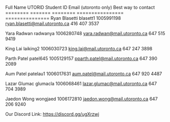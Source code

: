 Full Name	      UTORID	       Student ID	      Email (utoronto only) 	  	         Best way to contact
========          =======          ========           ================   	                 ===============
Ryan Blasetti     blasett1         1005991198      	  ryan.blasetti@mail.utoronto.ca         416 407 3537

Yara Radwan       radwanya         1006280748      	  yara.radwan@mail.utoronto.ca           647 515 9419

King Lai          laiking2         1006030723  	      king.lai@mail.utoronto.ca              647 247 3898 

Parth Patel	      patel645         1005129157      	  pparth.patel@mail.utoronto.ca          647 390 2089

Aum Patel         patelau1         1006017631         aum.patel@mail.utoronto.ca             647 920 4487 

Lazar Glumac	  glumacla	       1006068461	      lazar.glumac@mail.utoronto.ca	         647 704 3989 

Jaedon Wong	      wongjaed	       1006172810	      jaedon.wong@mail.utoronto.ca	         647 206 9240

Our Discord Link:  https://discord.gg/ugXrzwj
